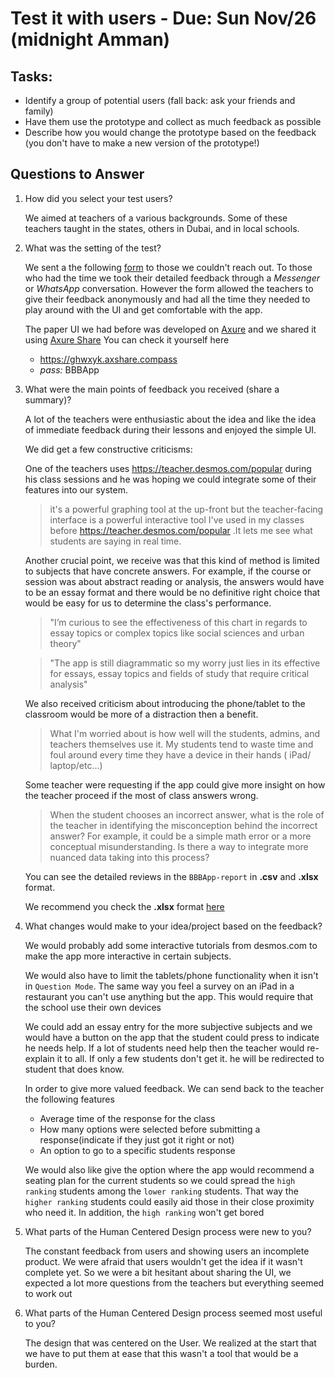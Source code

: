 # Test it with users - Due: Sun Nov/26 (midnight Amman)

## Tasks:

* Identify a group of potential users (fall back: ask your friends and family)
* Have them use the prototype and collect as much feedback as possible
* Describe how you would change the prototype based on the feedback (you don't have to make a new version of the prototype!)

## Questions to Answer

1. How did you select your test users?

    We aimed at teachers of a various backgrounds. Some of these teachers taught in the states, others in Dubai, and in local schools.

2. What was the setting of the test?

    We sent a the following [form](https://ebrahimkaram.typeform.com/to/MUcOwh) to those we couldn't reach out. To those who had the time we took their detailed feedback through a *Messenger* or *WhatsApp* conversation.
    However the form allowed the teachers to give their feedback anonymously and had all the time they needed to play around with the UI and get comfortable with the app.

    The paper UI we had before was developed on [Axure](https://www.axure.com/) and we shared it using [Axure Share](https://share.axure.com/)
    You can check it yourself here
    * https://ghwxyk.axshare.compass
    * *pass:* BBBApp

3. What were the main points of feedback you received (share a summary)?

    A lot of the teachers were enthusiastic about the idea and like the idea of immediate feedback during their lessons and enjoyed the simple UI.

    We did get a few constructive criticisms:

    One of the teachers uses https://teacher.desmos.com/popular during his class sessions and he was hoping we could integrate some of their features into our system.
    >it's a powerful graphing tool at the up-front but the teacher-facing interface is a powerful interactive tool I've used in my classes before
    https://teacher.desmos.com/popular .It lets me see what students are saying in real time.

    Another crucial point, we receive was that this kind of method is limited to subjects that have concrete answers. For example, if the course or session was about abstract reading or analysis, the answers would have to be an essay format and there would be no definitive right choice that would be easy for us to determine the class's performance.
    >"I’m curious to see the effectiveness of this chart in regards to essay topics or complex topics like social sciences and urban theory"

    >"The app is still diagrammatic so my worry just lies in its effective for essays, essay topics and fields of study that require critical analysis"

    We also received criticism about introducing the phone/tablet to the classroom would be more of a distraction then a benefit.
    >What I'm worried about is how well will the students, admins, and teachers themselves use it. My students tend to waste time and foul around every time they have a device in their hands ( iPad/ laptop/etc...)

    Some teacher were requesting if the app could give more insight on how the teacher proceed if the most of class answers wrong.
    >When the student chooses an incorrect answer, what is the role of the teacher in identifying the misconception behind the incorrect answer? For example, it could be a simple math error or a more conceptual misunderstanding. Is there a way to integrate more nuanced data taking into this process?

    You can see the detailed reviews in the `BBBApp-report` in **.csv** and **.xlsx** format.

    We recommend you check the **.xlsx** format [here]( https://gitlab.refugeelearning.site/rla/BeirutByByte/team-template/blob/master/challenge2/User%20Testing/BBBApp-report.xlsx)

4. What changes would make to your idea/project based on the feedback?

    We would probably add some interactive tutorials from desmos.com to make the app more interactive in certain subjects.

    We would also have to limit the tablets/phone functionality when it isn't in `Question Mode`. The same way you feel a survey on an iPad in a restaurant you can't use anything but the app. This would require that the school use their own devices

    We could add an essay entry for the more subjective subjects and we would have a button on the app that the student could press to indicate he needs help. If a lot of students need help then the teacher would re-explain it to all. If only a few students don't get it. he will be redirected to student that does know.

    In order to give more valued feedback. We can send back to the teacher the following features
    * Average time of the response for the class
    * How many options were selected before submitting a response(indicate if they just got it right or not)
    * An option to go to a specific students response

    We would also like give the option where the app would recommend a seating plan for the current students so we could spread the `high ranking` students among the `lower ranking` students. That way the `higher ranking` students could easily aid those in their close proximity who need it. In addition, the `high ranking` won't get bored

5. What parts of the Human Centered Design process were new to you?

    The constant feedback from users and showing users an incomplete product. We were afraid that users wouldn't get the idea if it wasn't complete yet. So we were a bit hesitant about sharing the UI, we expected a lot more questions from the teachers but everything seemed to work out

6. What parts of the Human Centered Design process seemed most useful to you?

    The design that was centered on the User. We realized at the start that we have to put them at ease that this wasn't a tool that would be a burden.
